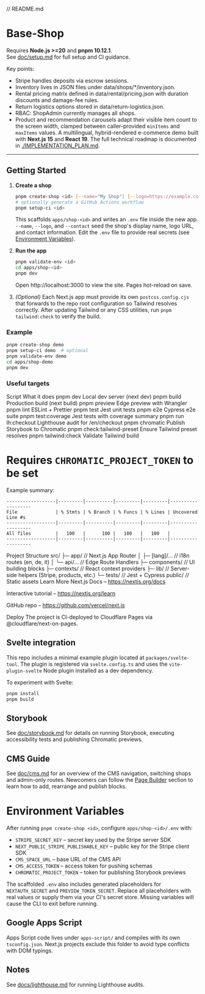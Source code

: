 // README.md

# Base-Shop

Requires **Node.js >=20** and **pnpm 10.12.1**.  
See [doc/setup.md](doc/setup.md) for full setup and CI guidance.

Key points:

- Stripe handles deposits via escrow sessions.
- Inventory lives in JSON files under data/shops/\*/inventory.json.
- Rental pricing matrix defined in data/rental/pricing.json with duration discounts and damage-fee rules.
- Return logistics options stored in data/return-logistics.json.
- RBAC: ShopAdmin currently manages all shops.
- Product and recommendation carousels adapt their visible item count to the screen width, clamped between caller-provided `minItems` and `maxItems` values.
  A multilingual, hybrid-rendered e-commerce demo built with **Next.js 15** and **React 19**.
  The full technical roadmap is documented in [./IMPLEMENTATION_PLAN.md](./IMPLEMENTATION_PLAN.md).

---

## Getting Started

1. **Create a shop**

   ```bash
   pnpm create-shop <id> [--name="My Shop"] [--logo=https://example.com/logo.png] [--contact="support@example.com"]
   # optionally generate a GitHub Actions workflow
   pnpm setup-ci <id>
   ```

   This scaffolds `apps/shop-<id>` and writes an `.env` file inside the new app.
   `--name`, `--logo`, and `--contact` seed the shop's display name, logo URL, and contact information.
   Edit the `.env` file to provide real secrets (see [Environment Variables](#environment-variables)).

2. **Run the app**

   ```bash
   pnpm validate-env <id>
   cd apps/shop-<id>
   pnpm dev
   ```

   Open http://localhost:3000 to view the site. Pages hot-reload on save.

3. _(Optional)_ Each Next.js app must provide its own `postcss.config.cjs` that forwards to the repo root configuration so Tailwind resolves correctly. After updating Tailwind or any CSS utilities, run `pnpm tailwind:check` to verify the build.

### Example

```bash
pnpm create-shop demo
pnpm setup-ci demo  # optional
pnpm validate-env demo
cd apps/shop-demo
pnpm dev
```

### Useful targets

Script What it does
pnpm dev Local dev server (next dev)
pnpm build Production build (next build)
pnpm preview Edge preview with Wrangler
pnpm lint ESLint + Prettier
pnpm test Jest unit tests
pnpm e2e Cypress e2e suite
pnpm test:coverage Jest tests with coverage summary
pnpm run lh:checkout Lighthouse audit for /en/checkout
pnpm chromatic Publish Storybook to Chromatic
pnpm check:tailwind-preset Ensure Tailwind preset resolves
pnpm tailwind:check Validate Tailwind build

# Requires `CHROMATIC_PROJECT_TOKEN` to be set

Example summary:

```
------------------|---------|----------|---------|---------|-------------------
File              | % Stmts | % Branch | % Funcs | % Lines | Uncovered Line #s
------------------|---------|----------|---------|---------|-------------------
All files         |   100   |      100 |   100   |   100   |
------------------|---------|----------|---------|---------|-------------------
```

Project Structure
src/
├─ app/ // Next.js App Router
│ ├─ [lang]/… // i18n routes (en, de, it)
│ └─ api/… // Edge Route Handlers
├─ components/ // UI building blocks
├─ contexts/ // React context providers
├─ lib/ // Server-side helpers (Stripe, products, etc.)
└─ tests/ // Jest + Cypress
public/ // Static assets
Learn More
Next.js Docs – https://nextjs.org/docs

Interactive tutorial – https://nextjs.org/learn

GitHub repo – https://github.com/vercel/next.js

Deploy
The project is CI-deployed to Cloudflare Pages via
@cloudflare/next-on-pages.

## Svelte integration

This repo includes a minimal example plugin located at `packages/svelte-tool`.
The plugin is registered via `svelte.config.ts` and uses the
`vite-plugin-svelte` Node plugin installed as a dev dependency.

To experiment with Svelte:

```bash
pnpm install
pnpm build
```

## Storybook

See [doc/storybook.md](doc/storybook.md) for details on running Storybook,
executing accessibility tests and publishing Chromatic previews.

## CMS Guide

See [doc/cms.md](doc/cms.md) for an overview of the CMS navigation,
switching shops and admin-only routes. Newcomers can follow the
[Page Builder](doc/cms.md#page-builder) section to learn how to add,
rearrange and publish blocks.

# Environment Variables

After running `pnpm create-shop <id>`, configure `apps/shop-<id>/.env` with:

- `STRIPE_SECRET_KEY` – secret key used by the Stripe server SDK
- `NEXT_PUBLIC_STRIPE_PUBLISHABLE_KEY` – public key for the Stripe client SDK
- `CMS_SPACE_URL` – base URL of the CMS API
- `CMS_ACCESS_TOKEN` – access token for pushing schemas
- `CHROMATIC_PROJECT_TOKEN` – token for publishing Storybook previews

The scaffolded `.env` also includes generated placeholders for `NEXTAUTH_SECRET`
and `PREVIEW_TOKEN_SECRET`. Replace all placeholders with real values or supply
them via your CI's secret store. Missing variables will cause the CLI to exit
before running.

## Google Apps Script

Apps Script code lives under `apps-script/` and compiles with its own `tsconfig.json`.
Next.js projects exclude this folder to avoid type conflicts with DOM typings.

## Notes

See [docs/lighthouse.md](docs/lighthouse.md) for running Lighthouse audits.
